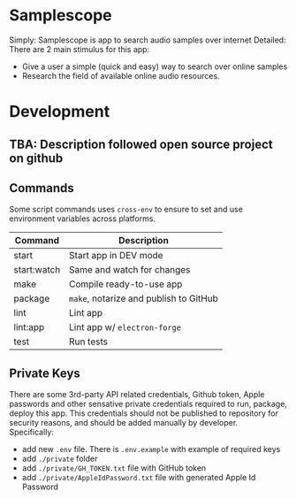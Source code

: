 # Samplescope

Simply: Samplescope is app to search audio samples over internet
Detailed: There are 2 main stimulus for this app:

- Give a user a simple (quick and easy) way to search over online samples
- Research the field of available online audio resources.

# Development

## TBA: Description followed open source project on github

## Commands

Some script commands uses `cross-env` to ensure to set and use environment variables across platforms.

| Command     | Description                            |
| ----------- | -------------------------------------- |
| start       | Start app in DEV mode                  |
| start:watch | Same and watch for changes             |
| make        | Compile ready-to-use app               |
| package     | `make`, notarize and publish to GitHub |
| lint        | Lint app                               |
| lint:app    | Lint app w/ `electron-forge`           |
| test        | Run tests                              |

## Private Keys

There are some 3rd-party API related credentials, Github token, Apple passwords and other sensative private credentials required to run, package, deploy this app. This credentials should not be published to repository for security reasons, and should be added manually by developer.  
Specifically:

- add new `.env` file. There is `.env.example` with example of required keys
- add `./private` folder
- add `./private/GH_TOKEN.txt` file with GitHub token
- add `./private/AppleIdPassword.txt` file with generated Apple Id Password
